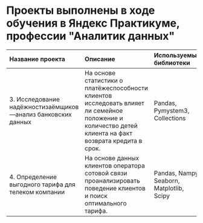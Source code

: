 # Проекты выполнены в ходе обучения в Яндекс Практикуме, профессии "Аналитик данных"

|Название проекта                     |Описание           | Используемые библиотеки|
|:---------------                     |:----------------- |:-----------------------|
|3. Исследование надёжностизаёмщиков —анализ банковских данных |На основе статистики о платёжеспособности клиентов исследовать влияет ли семейное положение и количество детей клиента на факт возврата кредита в срок. |Pandas, Pymystem3, Collections|                       
|4. Определение выгодного тарифа для телеком компании|На основе данных клиентов оператора сотовой связи проанализировать поведение клиентов и поиск оптимального тарифа.|Pandas, Nampy, Seaborn, Matplotlib, Scipy|

